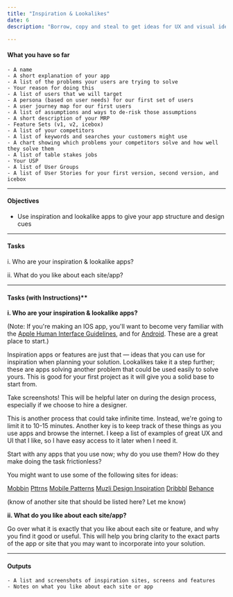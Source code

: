 ```yaml
---
title: "Inspiration & Lookalikes"
date: 6
description: "Borrow, copy and steal to get ideas for UX and visual identity"

---
```


#### What you have so far

    - A name
	- A short explanation of your app
    - A list of the problems your users are trying to solve
	- Your reason for doing this
    - A list of users that we will target
    - A persona (based on user needs) for our first set of users
    - A user journey map for our first users
    - A list of assumptions and ways to de-risk those assumptions
    - A short description of your MRP
	- Feature Sets (v1, v2, icebox)
    - A list of your competitors
    - A list of keywords and searches your customers might use
    - A chart showing which problems your competitors solve and how well they solve them
    - A list of table stakes jobs
    - Your USP 
    - A list of User Groups
    - A list of User Stories for your first version, second version, and icebox


---

#### Objectives

- Use inspiration and lookalike apps to give your app structure and design cues


--- 

#### Tasks

i. Who are your inspiration & lookalike apps?

ii.  What do you like about each site/app?

---

#### Tasks (with Instructions)**

**i. Who are your inspiration & lookalike apps?**


(Note: If you're making an IOS app, you'll want to become very familiar with the [Apple Human Interface Guidelines](https://developer.apple.com/design/human-interface-guidelines/ios/overview/themes/), and for [Android](https://developer.android.com/guide). These are a great place to start.) 


Inspiration apps or features are just that — ideas that you can use for inspiration when planning your solution. Lookalikes take it a step further; these are apps solving another problem that could be used easily to solve yours. This is good for your first project as it will give you a solid base to start from.

Take screenshots! This will be helpful later on during the design process, especially if we choose to hire a designer. 

This is another process that could take infinite time. Instead, we're going to limit it to 10-15 minutes. Another key is to keep track of these things as you use apps and browse the internet. I keep a list of examples of great UX and UI that I like, so I have easy access to it later when I need it. 

Start with any apps that you use now; why do you use them? How do they make doing the task frictionless? 

You might want to use some of the following sites for ideas: 

[Mobbin](https://mobbin.design)
[Pttrns](https://pttrns.com/)
[Mobile Patterns](https://mobile-patterns.com/)
[Muzli Design Inspiration](https://muz.li/)
[Dribbbl](https://dribbble.com)
[Behance](https://Behance.com)

(know of another site that should be listed here? Let me know)

**ii.  What do you like about each site/app?** 

Go over what it is exactly that you like about each site or feature, and why you find it good or useful. This will help you bring clarity to the exact parts of the app or site that you may want to incorporate into your solution. 

---

#### Outputs

    - A list and screenshots of inspiration sites, screens and features
    - Notes on what you like about each site or app